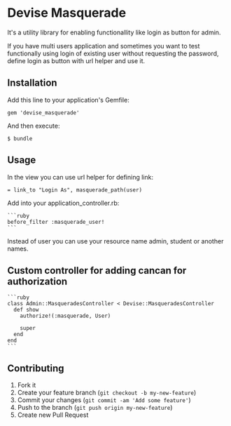 # Devise Masquerade

It's a utility library for enabling functionallity like login as button for
admin.

If you have multi users application and sometimes you want to test functionally
using login of existing user without requesting the password, define login as
button with url helper and use it.

## Installation

Add this line to your application's Gemfile:

    gem 'devise_masquerade'

And then execute:

    $ bundle

## Usage

In the view you can use url helper for defining link:

    = link_to "Login As", masquerade_path(user)

Add into your application_controller.rb:

    ```ruby
    before_filter :masquerade_user!
    ```

Instead of user you can use your resource name admin, student or another names.

## Custom controller for adding cancan for authorization

    ```ruby
    class Admin::MasqueradesController < Devise::MasqueradesController
      def show
        authorize!(:masquerade, User)

        super
      end
    end
    ```

## Contributing

1. Fork it
2. Create your feature branch (`git checkout -b my-new-feature`)
3. Commit your changes (`git commit -am 'Add some feature'`)
4. Push to the branch (`git push origin my-new-feature`)
5. Create new Pull Request
